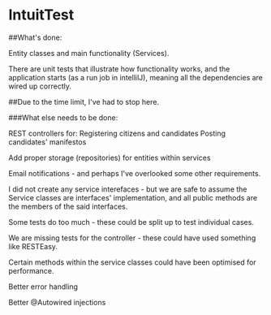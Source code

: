 # IntuitTest

##What's done:

Entity classes and main functionality (Services).

There are unit tests that illustrate how functionality works,
and the application starts (as a run job in  intellilJ), meaning all the dependencies are wired up correctly.
 
##Due to the time limit, I've had to stop here.

###What else needs to be done:

REST controllers for:
Registering citizens and candidates
Posting candidates' manifestos

Add proper storage (repositories) for entities within services

Email notifications - and perhaps I've overlooked some other requirements. 

I did not create any service interefaces - but we are safe to assume the Service classes are interfaces' 
implementation, and all public methods are the members of the said interfaces.

Some tests do too much - these could be split up to test individual cases.

We are missing tests for the controller - these could have used something like RESTEasy.
 
Certain methods within the service classes could have been optimised for performance.

Better error handling

Better @Autowired injections 
   
 
 



